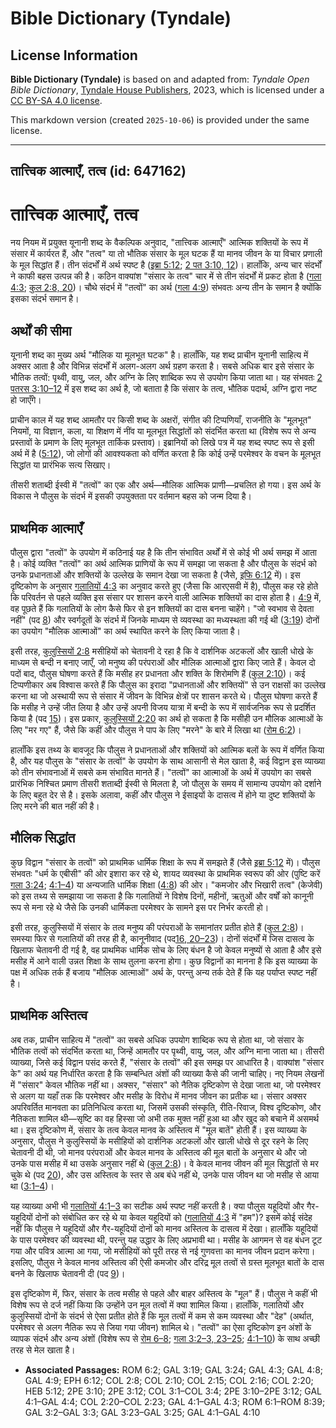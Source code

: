 # Bible Dictionary (Tyndale)

## License Information

**Bible Dictionary (Tyndale)** is based on and adapted from: _Tyndale Open Bible Dictionary_, [Tyndale House Publishers](https://tyndaleopenresources.com/), 2023, which is licensed under a [CC BY-SA 4.0 license](https://creativecommons.org/licenses/by-sa/4.0/legalcode.en).

This markdown version (created `2025-10-06`) is provided under the same license.



--------------------------------

## तात्त्विक आत्माएँ, तत्व (id: 647162)

तात्त्विक आत्माएँ, तत्व
=======================

नय नियम में प्रयुक्त यूनानी शब्द के वैकल्पिक अनुवाद, "तात्त्विक आत्माएँ" आत्मिक शक्तियों के रूप में संसार में कार्यरत हैं, और "तत्व" या तो भौतिक संसार के मूल घटक हैं या मानव जीवन के या विचार प्रणाली के मूल सिद्धांत हैं। तीन संदर्भों में अर्थ स्पष्ट है ([इब्रा 5:12](https://ref.ly/Heb5:12); [2 पत 3:10, 12](https://ref.ly/2Pet3:10,2Pet3:12))। हालाँकि, अन्य चार संदर्भों ने काफी बहस उत्पन्न की है। कठिन वाक्यांश "संसार के तत्व" चार में से तीन संदर्भों में प्रकट होता है ([गला 4:3](https://ref.ly/Gal4:3); [कुल 2:8, 20](https://ref.ly/Col2:8,Col2:20))। चौथे संदर्भ में "तत्वों" का अर्थ ([गला 4:9](https://ref.ly/Gal4:9)) संभवतः अन्य तीन के समान है क्योंकि इसका संदर्भ समान है।

अर्थों की सीमा
--------------

यूनानी शब्द का मुख्य अर्थ "मौलिक या मूलभूत घटक" है। हालाँकि, यह शब्द प्राचीन यूनानी साहित्य में अक्सर आता है और विभिन्न संदर्भों में अलग\-अलग अर्थ ग्रहण करता है। सबसे अधिक बार इसे संसार के भौतिक तत्वों: पृथ्वी, वायु, जल, और अग्नि के लिए शाब्दिक रूप से उपयोग किया जाता था। यह संभवतः [2 पतरस 3:10–12](https://ref.ly/2Pet3:10-2Pet3:12) में इस शब्द का अर्थ है, जो बताता है कि संसार के तत्व, भौतिक पदार्थ, अग्नि द्वारा नष्ट हो जाएँगे।

प्राचीन काल में यह शब्द आमतौर पर किसी शब्द के अक्षरों, संगीत की टिप्पणियाँ, राजनीति के "मूलभूत" नियमों, या विज्ञान, कला, या शिक्षण में नींव या मूलभूत सिद्धांतों को संदर्भित करता था (विशेष रूप से अन्य प्रस्तावों के प्रमाण के लिए मूलभूत तार्किक प्रस्ताव)। इब्रानियों को लिखे पत्र में यह शब्द स्पष्ट रूप से इसी अर्थ में है ([5:12](https://ref.ly/Heb5:12)), जो लोगों की आवश्यकता को वर्णित करता है कि कोई उन्हें परमेश्वर के वचन के मूलभूत सिद्धांत या प्रारंभिक सत्य सिखाए।

तीसरी शताब्दी ईस्वी में "तत्वों" का एक और अर्थ—मौलिक आत्मिक प्राणी—प्रचलित हो गया। इस अर्थ के विकास ने पौलुस के संदर्भ में इसकी उपयुक्तता पर वर्तमान बहस को जन्म दिया है।

प्राथमिक आत्माएँ
----------------

पौलुस द्वारा "तत्वों" के उपयोग में कठिनाई यह है कि तीन संभावित अर्थों में से कोई भी अर्थ समझ में आता है। कोई व्यक्ति "तत्वों" का अर्थ आत्मिक प्राणियों के रूप में समझा जा सकता है और पौलुस के संदर्भ को उनके प्रधानताओं और शक्तियों के उल्लेख के समान देखा जा सकता है (जैसे, [इफि 6:12](https://ref.ly/Eph6:12) में)। इस दृष्टिकोण के अनुसार [गलातियों 4:3](https://ref.ly/Gal4:3) का अनुवाद करते हुए (जैसा कि आरएसवी में है), पौलुस कह रहे होते कि परिवर्तन से पहले व्यक्ति इस संसार पर शासन करने वाली आत्मिक शक्तियों का दास होता है। [4:9](https://ref.ly/Gal4:9) में, वह पूछते हैं कि गलातियों के लोग कैसे फिर से इन शक्तियों का दास बनना चाहेंगे। "जो स्वभाव से देवता नहीं" (पद [8](https://ref.ly/Gal4:8)) और स्वर्गदूतों के संदर्भ में जिनके माध्यम से व्यवस्था का मध्यस्थता की गई थी ([3:19](https://ref.ly/Gal3:19)) दोनों का उपयोग "मौलिक आत्माओं" का अर्थ स्थापित करने के लिए किया जाता है।

इसी तरह, [कुलुस्सियों 2:8](https://ref.ly/Col2:8) मसीहियों को चेतावनी दे रहा है कि वे दार्शनिक अटकलों और खाली धोखे के माध्यम से बन्दी न बनाए जाएँ, जो मनुष्य की परंपराओं और मौलिक आत्माओं द्वारा किए जाते हैं। केवल दो पदों बाद, पौलुस घोषणा करते हैं कि मसीह हर प्रधानता और शक्ति के शिरोमणि हैं ([कुल 2:10](https://ref.ly/Col2:10))। कई टिप्पणीकार अब विश्वास करते हैं कि पौलुस का इरादा "प्रधानताओं और शक्तियों" से उन राक्षसों का उल्लेख करना था जो अस्थायी रूप से संसार में जीवन के विभिन्न क्षेत्रों पर शासन करते थे। पौलुस घोषणा करते हैं कि मसीह ने उन्हें जीत लिया है और उन्हें अपनी विजय यात्रा में बन्दी के रूप में सार्वजनिक रूप से प्रदर्शित किया है (पद [15](https://ref.ly/Col2:15))। इस प्रकार, [कुलुस्सियों 2:20](https://ref.ly/Col2:20) का अर्थ हो सकता है कि मसीही उन मौलिक आत्माओं के लिए "मर गए" हैं, जैसे कि कहीं और पौलुस ने पाप के लिए "मरने" के बारे में लिखा था ([रोम 6:2](https://ref.ly/Rom6:2))।

हालाँकि इस तथ्य के बावजूद कि पौलुस ने प्रधानताओं और शक्तियों को आत्मिक बलों के रूप में वर्णित किया है, और यह पौलुस के "संसार के तत्वों" के उपयोग के साथ आसानी से मेल खाता है, कई विद्वान इस व्याख्या को तीन संभावनाओं में सबसे कम संभावित मानते हैं। "तत्वों" का आत्माओं के अर्थ में उपयोग का सबसे प्रारंभिक निश्चित प्रमाण तीसरी शताब्दी ईस्वी से मिलता है, जो पौलुस के समय में सामान्य उपयोग को दर्शाने के लिए बहुत देर से है। इसके अलावा, कहीं और पौलुस ने ईसाइयों के दासत्व में होने या दुष्ट शक्तियों के लिए मरने की बात नहीं की है।

मौलिक सिद्धांत
--------------

कुछ विद्वान "संसार के तत्वों" को प्राथमिक धार्मिक शिक्षा के रूप में समझते हैं (जैसे [इब्रा 5:12](https://ref.ly/Heb5:12) में)। पौलुस संभवतः "धर्म के एबीसी" की ओर इशारा कर रहे थे, शायद व्यवस्था के प्राथमिक स्वरूप की ओर (पुष्टि करें [गला 3:24](https://ref.ly/Gal3:24); [4:1–4](https://ref.ly/Gal4:1-Gal4:4)) या अन्यजाति धार्मिक शिक्षा ([4:8](https://ref.ly/Gal4:8)) की ओर। "कमजोर और भिखारी तत्व" (केजेवी) को इस तथ्य से समझाया जा सकता है कि गलातियों ने विशेष दिनों, महीनों, ऋतुओं और वर्षों को कानूनी रूप से मना रहे थे जैसे कि उनकी धार्मिकता परमेश्वर के सामने इस पर निर्भर करती हो।

इसी तरह, कुलुस्सियों में संसार के तत्व मनुष्य की परंपराओं के समानांतर प्रतीत होते हैं ([कुल 2:8](https://ref.ly/Col2:8))। समस्या फिर से गलातियों की तरह ही है, कानूनीवाद (पद[16, 20–23](https://ref.ly/Col2:16,Col2:20-Col2:23))। दोनों संदर्भों में जिस दासत्व के खिलाफ चेतावनी दी गई है, वह प्राथमिक धार्मिक सोच के लिए बंधन है जो केवल मनुष्यों से आता है और इसे मसीह में आने वाली उन्नत शिक्षा के साथ तुलना करना होगा। कुछ विद्वानों का मानना ​​है कि इस व्याख्या के पक्ष में अधिक तर्क हैं बजाय "मौलिक आत्माओं" अर्थ के, परन्तु अन्य तर्क देते हैं कि यह पर्याप्त स्पष्ट नहीं है।

प्राथमिक अस्तित्व
-----------------

अब तक, प्राचीन साहित्य में "तत्वों" का सबसे अधिक उपयोग शाब्दिक रूप से होता था, जो संसार के भौतिक तत्वों को संदर्भित करता था, जिन्हें आमतौर पर पृथ्वी, वायु, जल, और अग्नि माना जाता था। तीसरी व्याख्या, जिसे कई विद्वान पसंद करते हैं, "संसार के तत्वों" की इस समझ पर आधारित है। वाक्यांश "संसार के" का अर्थ यह निर्धारित करता है कि सम्बन्धित अंशों की व्याख्या कैसे की जानी चाहिए। नए नियम लेखनों में "संसार" केवल भौतिक नहीं था। अक्सर, "संसार" को नैतिक दृष्टिकोण से देखा जाता था, जो परमेश्वर से अलग या यहाँ तक कि परमेश्वर और मसीह के विरोध में मानव जीवन का प्रतीक था। संसार अक्सर अपरिवर्तित मानवता का प्रतिनिधित्व करता था, जिसमें उसकी संस्कृति, रीति\-रिवाज, विश्व दृष्टिकोण, और नैतिकता शामिल थी—सृष्टि का वह हिस्सा जो अभी तक मुक्त नहीं हुआ था और खुद को बचाने में असमर्थ था। इस दृष्टिकोण में, संसार के तत्व केवल मानव के अस्तित्व में "मूल बातें" होती हैं। इस व्याख्या के अनुसार, पौलुस ने कुलुस्सियों के मसीहियों को दार्शनिक अटकलों और खाली धोखे से दूर रहने के लिए चेतावनी दी थी, जो मानव परंपराओं और केवल मानव के अस्तित्व की मूल बातों के अनुसार थे और जो उनके पास मसीह में था उसके अनुसार नहीं थे ([कुल 2:8](https://ref.ly/Col2:8))। वे केवल मानव जीवन की मूल सिद्धांतों से मर चुके थे (पद [20](https://ref.ly/Col2:20)), और उस अस्तित्व के स्तर से अब बंधे नहीं थे, उनके पास जीवन था जो मसीह से आया था ([3:1–4](https://ref.ly/Col3:1-Col3:4))।

यह व्याख्या अभी भी [गलातियों 4:1–3](https://ref.ly/Gal4:1-Gal4:3) का सटीक अर्थ स्पष्ट नहीं करती है। क्या पौलुस यहूदियों और गैर\-यहूदियों दोनों को संबोधित कर रहे थे या केवल यहूदियों को ([गलातियों 4:3](https://ref.ly/Gal4:3) में "हम")? इसमें कोई संदेह नहीं कि पौलुस ने यहूदियों और गैर\-यहूदियों दोनों को मानव अस्तित्व के दासत्व में देखा। हालाँकि यहूदियों के पास परमेश्वर की व्यवस्था थी, परन्तु यह उद्धार के लिए अप्रभावी था। मसीह के आगमन से वह बंधन टूट गया और पवित्र आत्मा आ गया, जो मसीहियों को पूरी तरह से नई गुणवत्ता का मानव जीवन प्रदान करेगा। इसलिए, पौलुस ने केवल मानव अस्तित्व की ऐसी कमजोर और दरिद्र मूल तत्वों से ग्रस्त मूलभूत बातों के दास बनने के खिलाफ चेतावनी दी (पद [9](https://ref.ly/Gal4:9))।

इस दृष्टिकोण में, फिर, संसार के तत्व मसीह से पहले और बाहर अस्तित्व के "मूल" हैं। पौलुस ने कहीं भी विशेष रूप से दर्ज नहीं किया कि उन्होंने उन मूल तत्वों में क्या शामिल किया। हालाँकि, गलातियों और कुलुस्सियों दोनों के संदर्भ से ऐसा प्रतीत होते हैं कि मूल तत्वों में कम से कम व्यवस्था और "देह" (अर्थात, परमेश्वर से अलग नैतिक रूप से जिया गया जीवन) शामिल थे। "तत्वों" का ऐसा दृष्टिकोण इन अंशों के व्यापक संदर्भ और अन्य अंशों (विशेष रूप से [रोम 6–8](https://ref.ly/Rom6:1-Rom8:39); [गला 3:2–3, 23–25](https://ref.ly/Gal3:2-Gal3:3,Gal3:23-Gal3:25); [4:1–10](https://ref.ly/Gal4:1-Gal4:10)) के साथ अच्छी तरह से मेल खाता है।

* **Associated Passages:** ROM 6:2; GAL 3:19; GAL 3:24; GAL 4:3; GAL 4:8; GAL 4:9; EPH 6:12; COL 2:8; COL 2:10; COL 2:15; COL 2:16; COL 2:20; HEB 5:12; 2PE 3:10; 2PE 3:12; COL 3:1–COL 3:4; 2PE 3:10–2PE 3:12; GAL 4:1–GAL 4:4; COL 2:20–COL 2:23; GAL 4:1–GAL 4:3; ROM 6:1–ROM 8:39; GAL 3:2–GAL 3:3; GAL 3:23–GAL 3:25; GAL 4:1–GAL 4:10

